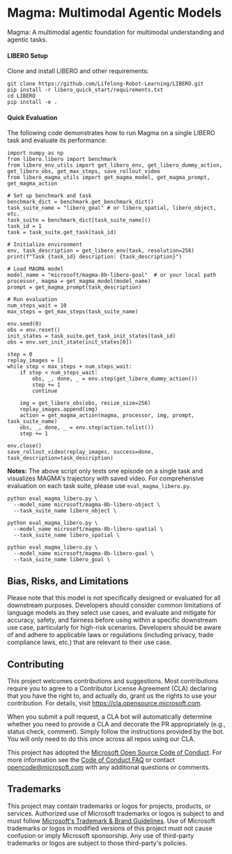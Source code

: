 # Magma: Multimodal Agentic Models

Magma: A multimodal agentic foundation for multimodal understanding and agentic tasks.


#### LIBERO Setup
Clone and install LIBERO and other requirements:
```
git clone https://github.com/Lifelong-Robot-Learning/LIBERO.git
pip install -r libero_quick_start/requirements.txt
cd LIBERO
pip install -e .
```

#### Quick Evaluation
The following code demonstrates how to run Magma on a single LIBERO task and evaluate its performance:
```
import numpy as np
from libero.libero import benchmark
from libero_env_utils import get_libero_env, get_libero_dummy_action, get_libero_obs, get_max_steps, save_rollout_video
from libero_magma_utils import get_magma_model, get_magma_prompt, get_magma_action

# Set up benchmark and task
benchmark_dict = benchmark.get_benchmark_dict()
task_suite_name = "libero_goal" # or libero_spatial, libero_object, etc.
task_suite = benchmark_dict[task_suite_name]()
task_id = 1
task = task_suite.get_task(task_id)

# Initialize environment
env, task_description = get_libero_env(task, resolution=256)
print(f"Task {task_id} description: {task_description}")

# Load MAGMA model
model_name = "microsoft/magma-8b-libero-goal"  # or your local path
processor, magma = get_magma_model(model_name)
prompt = get_magma_prompt(task_description)

# Run evaluation
num_steps_wait = 10
max_steps = get_max_steps(task_suite_name)

env.seed(0)
obs = env.reset()
init_states = task_suite.get_task_init_states(task_id) 
obs = env.set_init_state(init_states[0])

step = 0
replay_images = []
while step < max_steps + num_steps_wait:
    if step < num_steps_wait:
        obs, _, done, _ = env.step(get_libero_dummy_action())
        step += 1
        continue
    
    img = get_libero_obs(obs, resize_size=256)
    replay_images.append(img)
    action = get_magma_action(magma, processor, img, prompt, task_suite_name)
    obs, _, done, _ = env.step(action.tolist())
    step += 1

env.close()
save_rollout_video(replay_images, success=done, task_description=task_description)
```
**Notes:** The above script only tests one episode on a single task and visualizes MAGMA's trajectory with saved video. For comprehensive evaluation on each task suite, please use `eval_magma_libero.py`.
```
python eval_magma_libero.py \
  --model_name microsoft/magma-8b-libero-object \
  --task_suite_name libero_object \

python eval_magma_libero.py \
  --model_name microsoft/magma-8b-libero-spatial \
  --task_suite_name libero_spatial \

python eval_magma_libero.py \
  --model_name microsoft/magma-8b-libero-goal \
  --task_suite_name libero_goal \
```

## Bias, Risks, and Limitations

Please note that this model is not specifically designed or evaluated for all downstream purposes. Developers should consider common limitations of language models as they select use cases, and evaluate and mitigate for accuracy, safety, and fairness before using within a specific downstream use case, particularly for high-risk scenarios. Developers should be aware of and adhere to applicable laws or regulations (including privacy, trade compliance laws, etc.) that are relevant to their use case.

## Contributing

This project welcomes contributions and suggestions.  Most contributions require you to agree to a
Contributor License Agreement (CLA) declaring that you have the right to, and actually do, grant us
the rights to use your contribution. For details, visit https://cla.opensource.microsoft.com.

When you submit a pull request, a CLA bot will automatically determine whether you need to provide
a CLA and decorate the PR appropriately (e.g., status check, comment). Simply follow the instructions
provided by the bot. You will only need to do this once across all repos using our CLA.

This project has adopted the [Microsoft Open Source Code of Conduct](https://opensource.microsoft.com/codeofconduct/).
For more information see the [Code of Conduct FAQ](https://opensource.microsoft.com/codeofconduct/faq/) or
contact [opencode@microsoft.com](mailto:opencode@microsoft.com) with any additional questions or comments.

## Trademarks

This project may contain trademarks or logos for projects, products, or services. Authorized use of Microsoft 
trademarks or logos is subject to and must follow 
[Microsoft's Trademark & Brand Guidelines](https://www.microsoft.com/en-us/legal/intellectualproperty/trademarks/usage/general).
Use of Microsoft trademarks or logos in modified versions of this project must not cause confusion or imply Microsoft sponsorship.
Any use of third-party trademarks or logos are subject to those third-party's policies.
